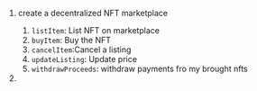 1. create a decentralized NFT marketplace
   1. `listItem`: List NFT on marketplace
   2. `buyItem`: Buy the NFT
   3. `cancelItem`:Cancel a listing
   4. `updateListing`: Update price
   5. `withdrawProceeds`: withdraw payments fro my brought nfts

2. 
